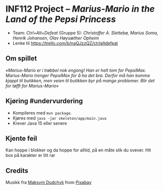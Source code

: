 # INF112 Project – _Marius-Mario in the Land of the Pepsi Princess_

- Team: _Ctrl+Alt+Defeat_ (Gruppe 5): _Christoffer A. Slettebø, Marius Soma, Henrik Johansen, Olav Høysæther Opheim_
- Lenke til https://trello.com/b/naQJzzQZ/ctrlaltdefeat

## Om spillet

_«Marius-Mario er i trøbbel nok engong! Han er helt tom for PepsiMax. Marius-Mario trenger PepsiMax for å ha det bra. Derfor må han komme kjappt til butikken, men veien til butikken byr på mange problemer. Blir det for tøfft for Marius-Mario»_

## Kjøring #undervurdering

- Kompileres med `mvn package`.
- Kjøres med `java -jar skeleton/app/main.java`
- Krever Java 15 eller senere

## Kjente feil

Kan hoppe i blokker og da hoppe for alltid, på en måte slik du svever. 
Hit box på karakter er litt rar

## Credits
Musikk fra <a href="https://pixabay.com/users/white_records-32584949/?utm_source=link-attribution&utm_medium=referral&utm_campaign=music&utm_content=164702">Maksym Dudchyk</a> from <a href="https://pixabay.com//?utm_source=link-attribution&utm_medium=referral&utm_campaign=music&utm_content=164702">Pixabay</a>

